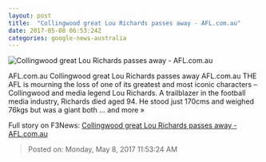 ```yaml
---
layout: post
title:  "Collingwood great Lou Richards passes away - AFL.com.au"
date: 2017-05-08 06:53:24Z
categories: google-news-australia
---
```


![Collingwood great Lou Richards passes away - AFL.com.au](http://s.afl.com.au/staticfile/AFL%20Tenant/lourichards620.jpg)

AFL.com.au Collingwood great Lou Richards passes away AFL.com.au THE AFL is mourning the loss of one of its greatest and most iconic characters – Collingwood and media legend Lou Richards. A trailblazer in the football media industry, Richards died aged 94. He stood just 170cms and weighed 76kgs but was a giant both ... and more »


Full story on F3News: [Collingwood great Lou Richards passes away - AFL.com.au](http://www.f3nws.com/n/qnUU4C)

> Posted on: Monday, May 8, 2017 11:53:24 AM
